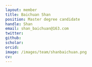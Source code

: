 ```yaml
---
layout: member
title: Baichuan Shan
position: Master degree candidate
handle: Shan
email: shan_baichuan@163.com
twitter: 
github: 
scholar:
orcid: 
image: /images/team/shanbaichuan.png
cv: 
---
```

